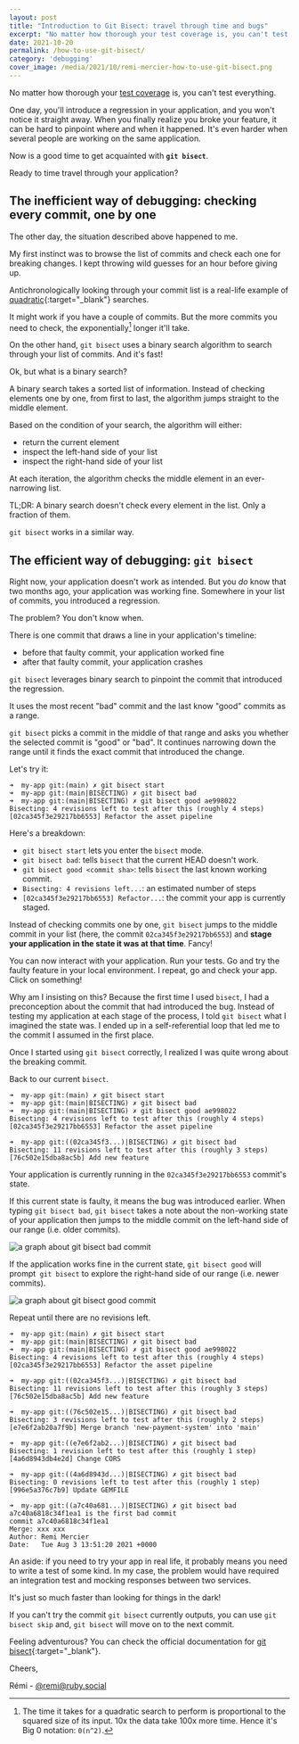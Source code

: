 ```yaml
---
layout: post
title: "Introduction to Git Bisect: travel through time and bugs"
excerpt: "No matter how thorough your test coverage is, you can't test everything. So when you introduce a bug in your application, git bisect will help you zero in on your regression's origin."
date: 2021-10-20
permalink: /how-to-use-git-bisect/
category: 'debugging'
cover_image: /media/2021/10/remi-mercier-how-to-use-git-bisect.png
---
```


No matter how thorough your [test coverage]({{site.baseurl}}/series/rspec/) is, you can't test everything.

One day, you'll introduce a regression in your application, and you won't notice it straight away. When you finally realize you broke your feature, it can be hard to pinpoint where and when it happened. It's even harder when several people are working on the same application.

Now is a good time to get acquainted with __`git bisect`__.

Ready to time travel through your application?

## The inefficient way of debugging: checking every commit, one by one

The other day, the situation described above happened to me.

My first instinct was to browse the list of commits and check each one for breaking changes. I kept throwing wild guesses for an hour before giving up.

Antichronologically looking through your commit list is a real-life example of [quadratic](https://jvns.ca/blog/2021/09/10/hashmaps-make-things-fast/){:target="\_blank"} searches.

It might work if you have a couple of commits. But the more commits you need to check, the exponentially[^1] longer it'll take.

On the other hand, `git bisect` uses a binary search algorithm to search through your list of commits. And it's fast!

Ok, but what is a binary search?

A binary search takes a sorted list of information. Instead of checking elements one by one, from first to last, the algorithm jumps straight to the middle element.

Based on the condition of your search, the algorithm will either:
- return the current element
- inspect the left-hand side of your list
- inspect the right-hand side of your list

At each iteration, the algorithm checks the middle element in an ever-narrowing list.

TL;DR: A binary search doesn't check every element in the list. Only a fraction of them.

`git bisect` works in a similar way.

## The efficient way of debugging: `git bisect`

Right now, your application doesn't work as intended. But you _do_ know that two months ago, your application was working fine. Somewhere in your list of commits, you introduced a regression.

The problem? You don't know when.

There is one commit that draws a line in your application's timeline:
- before that faulty commit, your application worked fine
- after that faulty commit, your application crashes

`git bisect` leverages binary search to pinpoint the commit that introduced the regression.

It uses the most recent "bad" commit and the last know "good" commits as a range.

`git bisect` picks a commit in the middle of that range and asks you whether the selected commit is "good" or "bad". It continues narrowing down the range until it finds the exact commit that introduced the change.

Let's try it:

```
➜  my-app git:(main) ✗ git bisect start
➜  my-app git:(main|BISECTING) ✗ git bisect bad
➜  my-app git:(main|BISECTING) ✗ git bisect good ae998022
Bisecting: 4 revisions left to test after this (roughly 4 steps)
[02ca345f3e29217bb6553] Refactor the asset pipeline
```
Here's a breakdown:
- `git bisect start` lets you enter the `bisect` mode.
- `git bisect bad`: tells `bisect` that the current HEAD doesn't work.
- `git bisect good <commit sha>`: tells `bisect` the last known working commit.
- `Bisecting: 4 revisions left...`: an estimated number of steps
- `[02ca345f3e29217bb6553] Refactor...`: the commit your app is currently staged.

Instead of checking commits one by one, `git bisect` jumps to the middle commit in your list (here, the commit `02ca345f3e29217bb6553`) and __stage your application in the state it was at that time__. Fancy!

You can now interact with your application. Run your tests. Go and try the faulty feature in your local environment. I repeat, go and check your app. Click on something!

Why am I insisting on this? Because the first time I used `bisect`, I had a preconception about the commit that had introduced the bug. Instead of testing my application at each stage of the process, I told `git bisect` what I imagined the state was. I ended up in a self-referential loop that led me to the commit I assumed in the first place.

Once I started using `git bisect` correctly, I realized I was quite wrong about the breaking commit.

Back to our current `bisect`.

```
➜  my-app git:(main) ✗ git bisect start
➜  my-app git:(main|BISECTING) ✗ git bisect bad
➜  my-app git:(main|BISECTING) ✗ git bisect good ae998022
Bisecting: 4 revisions left to test after this (roughly 4 steps)
[02ca345f3e29217bb6553] Refactor the asset pipeline

➜  my-app git:((02ca345f3...)|BISECTING) ✗ git bisect bad
Bisecting: 11 revisions left to test after this (roughly 3 steps)
[76c502e15dba8ac5b] Add new feature
```

Your application is currently running in the `02ca345f3e29217bb6553` commit's state.

If this current state is faulty, it means the bug was introduced earlier. When typing `git bisect bad`, `git bisect` takes a note about the non-working state of your application then jumps to the middle commit on the left-hand side of our range (i.e. older commits).

<img class='large' src="{{ site.baseurl }}/media/2021/10/remi-mercier-how-to-use-git-bisect-02.jpg" alt="a graph about git bisect bad commit">

If the application works fine in the current state, `git bisect good` will prompt` git bisect` to explore the right-hand side of our range (i.e. newer commits).

<img class='large' src="{{ site.baseurl }}/media/2021/10/remi-mercier-how-to-use-git-bisect-01.jpg" alt="a graph about git bisect good commit">

Repeat until there are no revisions left.

```
➜  my-app git:(main) ✗ git bisect start
➜  my-app git:(main|BISECTING) ✗ git bisect bad
➜  my-app git:(main|BISECTING) ✗ git bisect good ae998022
Bisecting: 4 revisions left to test after this (roughly 4 steps)
[02ca345f3e29217bb6553] Refactor the asset pipeline

➜  my-app git:((02ca345f3...)|BISECTING) ✗ git bisect bad
Bisecting: 11 revisions left to test after this (roughly 3 steps)
[76c502e15dba8ac5b] Add new feature

➜  my-app git:((76c502e15...)|BISECTING) ✗ git bisect bad
Bisecting: 3 revisions left to test after this (roughly 2 steps)
[e7e6f2ab20a7f9b] Merge branch 'new-payment-system' into 'main'

➜  my-app git:((e7e6f2ab2...)|BISECTING) ✗ git bisect bad
Bisecting: 1 revision left to test after this (roughly 1 step)
[4a6d8943db4e2d] Change CORS

➜  my-app git:((4a6d8943d...)|BISECTING) ✗ git bisect bad
Bisecting: 0 revisions left to test after this (roughly 1 step)
[996e5a376c7b9] Update GEMFILE

➜  my-app git:((a7c40a681...)|BISECTING) ✗ git bisect bad
a7c40a6818c34f1ea1 is the first bad commit
commit a7c40a6818c34f1ea1
Merge: xxx xxx
Author: Remi Mercier
Date:   Tue Aug 3 13:51:20 2021 +0000
```

An aside: if you need to try your app in real life, it probably means you need to write a test of some kind. In my case, the problem would have required an integration test and mocking responses between two services.

It's just so much faster than looking for things in the dark!

If you can't try the commit `git bisect` currently outputs, you can use `git bisect skip` and, `git bisect` will move on to the next commit.

Feeling adventurous? You can check the official documentation for [git bisect](https://git-scm.com/docs/git-bisect){:target="\_blank"}.

Cheers,

Rémi - [@remi@ruby.social](https://ruby.social/@remi)

[^1]: The time it takes for a quadratic search to perform is proportional to the squared size of its input. 10x the data take 100x more time. Hence it's Big 0 notation: `0(n^2)`.
